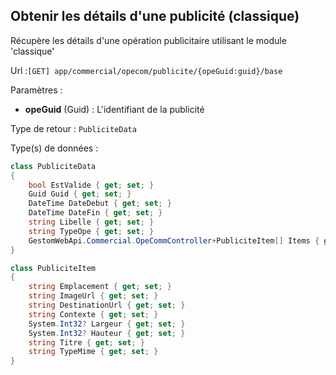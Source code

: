 ## <span id='detailspub'>Obtenir les détails d'une publicité (classique)</span>

Récupère les détails d'une opération publicitaire utilisant le module 'classique'

Url :`[GET] app/commercial/opecom/publicite/{opeGuid:guid}/base`

Paramètres : 

- **opeGuid** (Guid) : L'identifiant de la publicité

Type de retour : `PubliciteData`

Type(s) de données :

```csharp
class PubliciteData
{
	bool EstValide { get; set; }
	Guid Guid { get; set; }
	DateTime DateDebut { get; set; }
	DateTime DateFin { get; set; }
	string Libelle { get; set; }
	string TypeOpe { get; set; }
	GestomWebApi.Commercial.OpeCommController+PubliciteItem[] Items { get; set; }
}

class PubliciteItem
{
	string Emplacement { get; set; }
	string ImageUrl { get; set; }
	string DestinationUrl { get; set; }
	string Contexte { get; set; }
	System.Int32? Largeur { get; set; }
	System.Int32? Hauteur { get; set; }
	string Titre { get; set; }
	string TypeMime { get; set; }
}

```
